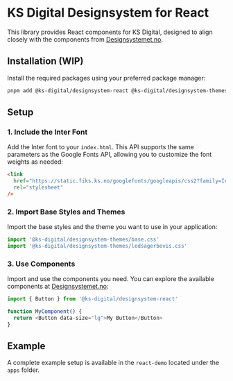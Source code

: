 # KS Digital Designsystem for React

This library provides React components for KS Digital, designed to align closely with the components from [Designsystemet.no](https://www.designsystemet.no/komponenter).

## Installation (WIP)

Install the required packages using your preferred package manager:

```bash
pnpm add @ks-digital/designsystem-react @ks-digital/designsystem-themes
```

## Setup

### 1. Include the Inter Font

Add the Inter font to your `index.html`. This API supports the same parameters as the Google Fonts API, allowing you to customize the font weights as needed:

```html
<link
  href="https://static.fiks.ks.no/googlefonts/googleapis/css2?family=Inter&display=swap"
  rel="stylesheet"
/>
```

### 2. Import Base Styles and Themes

Import the base styles and the theme you want to use in your application:

```javascript
import '@ks-digital/designsystem-themes/base.css'
import '@ks-digital/designsystem-themes/ledsagerbevis.css'
```

### 3. Use Components

Import and use the components you need. You can explore the available components at [Designsystemet.no](https://www.designsystemet.no/komponenter):

```javascript
import { Button } from '@ks-digital/designsystem-react'

function MyComponent() {
  return <Button data-size="lg">My Button</Button>
}
```

## Example

A complete example setup is available in the `react-demo` located under the `apps` folder.

